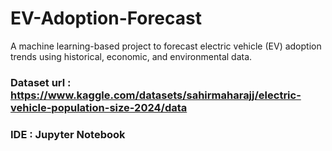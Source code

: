 # EV-Adoption-Forecast
A machine learning-based project to forecast electric vehicle (EV) adoption trends using historical, economic, and environmental data.
### Dataset url : https://www.kaggle.com/datasets/sahirmaharajj/electric-vehicle-population-size-2024/data
### IDE : Jupyter Notebook

